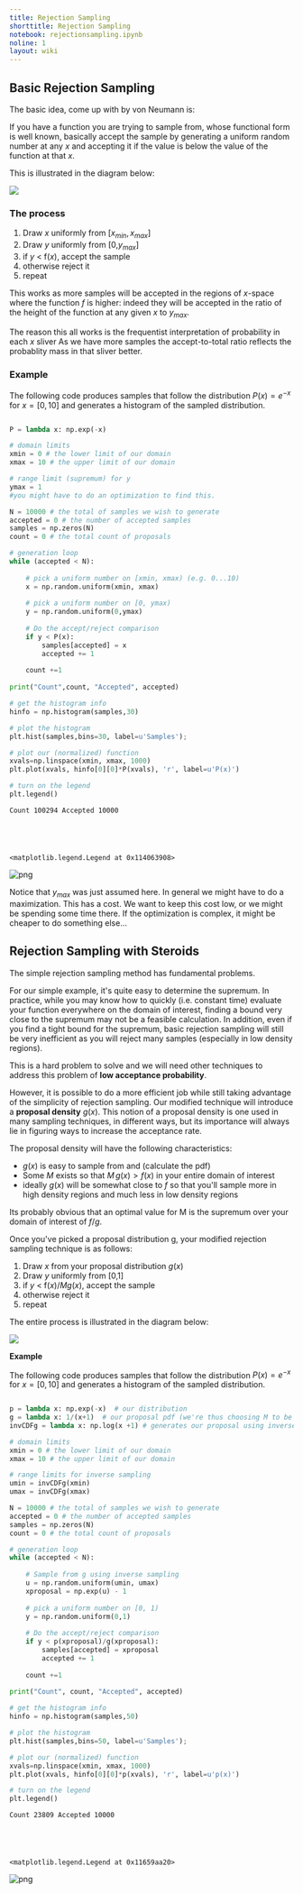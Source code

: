 ```yaml
---
title: Rejection Sampling
shorttitle: Rejection Sampling
notebook: rejectionsampling.ipynb
noline: 1
layout: wiki
---
```







## Basic Rejection Sampling

The basic idea, come up with by von Neumann is:

If you have a function you are trying to sample from, whose functional form is well known, basically accept the sample by generating a uniform random number at any $x$ and accepting it if the value is below the value of the function at that $x$.

This is illustrated in the diagram below:

![](images/Rejection.png)


### The process

1. Draw $x$ uniformly from $[x_{min},\, x_{max}]$
2. Draw $y$ uniformly from [0,$y_{max}$]
3. if $y$ < f($x$), accept the sample
4. otherwise reject it
5. repeat

This works  as more samples will be accepted in the regions of $x$-space where the function $f$ is higher: indeed they will be accepted in the ratio of the height of the function at any given $x$ to $y_{max}$.

The reason this all works is the frequentist interpretation of probability in each $x$ sliver
As we have more samples the accept-to-total ratio reflects the probablity mass in that sliver better.

### Example

The following code produces samples that follow the distribution $P(x)=e^{-x}$ 
  for $x=[0,10]$ and generates a histogram of the sampled distribution. 



```python

P = lambda x: np.exp(-x)

# domain limits
xmin = 0 # the lower limit of our domain
xmax = 10 # the upper limit of our domain

# range limit (supremum) for y
ymax = 1
#you might have to do an optimization to find this.

N = 10000 # the total of samples we wish to generate
accepted = 0 # the number of accepted samples
samples = np.zeros(N)
count = 0 # the total count of proposals

# generation loop
while (accepted < N):
    
    # pick a uniform number on [xmin, xmax) (e.g. 0...10)
    x = np.random.uniform(xmin, xmax)
    
    # pick a uniform number on [0, ymax)
    y = np.random.uniform(0,ymax)
    
    # Do the accept/reject comparison
    if y < P(x):
        samples[accepted] = x
        accepted += 1
    
    count +=1
    
print("Count",count, "Accepted", accepted)

# get the histogram info
hinfo = np.histogram(samples,30)

# plot the histogram
plt.hist(samples,bins=30, label=u'Samples');

# plot our (normalized) function
xvals=np.linspace(xmin, xmax, 1000)
plt.plot(xvals, hinfo[0][0]*P(xvals), 'r', label=u'P(x)')

# turn on the legend
plt.legend()

```


    Count 100294 Accepted 10000





    <matplotlib.legend.Legend at 0x114063908>




![png](rejectionsampling_files/rejectionsampling_3_2.png)


Notice that $y_{max}$ was just assumed here. In general we might have to do a maximization. This has a cost. We want to keep this cost low, or we might be spending some time there. If the optimization is complex, it might be cheaper to  do something else...

## Rejection Sampling with Steroids

The simple rejection sampling method has fundamental problems.  

For our simple example, it's quite easy to determine the supremum.  In practice, while you may know how to quickly (i.e. constant time) evaluate your function everywhere on the domain of interest, finding a bound very close to the  supremum may not be a feasible calculation.  In addition, even if you find a tight bound for the supremum, basic rejection sampling will still be very inefficient as you will reject many samples (especially in low density regions). 

This is a hard problem to solve and we will need other techniques to address this problem of **low acceptance probability**.

However, it is possible to do a more efficient job while still taking advantage of the simplicity of rejection sampling.  Our modified technique will introduce a **proposal density** $g(x)$. This notion of a proposal density is one used in many sampling techniques, in different ways, but its importance will always lie in figuring ways to increase the acceptance rate.

The proposal density will have the following characteristics:

- $g(x)$ is easy to sample from and (calculate the pdf)
- Some $M$ exists so that $M \, g(x) > f(x)$ in your entire domain of interest
- ideally $g(x)$ will be somewhat close to $f$ so that you'll sample more in high density regions  and much less in low density regions

Its probably obvious that an optimal value for M is the supremum over your domain of interest of $f/g$.

Once you've picked a proposal distribution g, your modified rejection sampling technique is as follows:

1. Draw $x$ from your proposal distribution $g(x)$
2. Draw $y$ uniformly from [0,1]
3. if $y$ < f($x$)/$M g(x)$, accept the sample
4. otherwise reject it
5. repeat

The entire process is illustrated in the diagram below:

![](images/rejsteroid.png)

**Example**

The following code produces samples that follow the distribution $P(x)=e^{-x}$ 
  for $x=[0,10]$ and generates a histogram of the sampled distribution. 



```python

p = lambda x: np.exp(-x)  # our distribution
g = lambda x: 1/(x+1)  # our proposal pdf (we're thus choosing M to be 1)
invCDFg = lambda x: np.log(x +1) # generates our proposal using inverse sampling

# domain limits
xmin = 0 # the lower limit of our domain
xmax = 10 # the upper limit of our domain

# range limits for inverse sampling
umin = invCDFg(xmin)
umax = invCDFg(xmax)

N = 10000 # the total of samples we wish to generate
accepted = 0 # the number of accepted samples
samples = np.zeros(N)
count = 0 # the total count of proposals

# generation loop
while (accepted < N):
    
    # Sample from g using inverse sampling
    u = np.random.uniform(umin, umax)
    xproposal = np.exp(u) - 1
    
    # pick a uniform number on [0, 1)
    y = np.random.uniform(0,1)
    
    # Do the accept/reject comparison
    if y < p(xproposal)/g(xproposal):
        samples[accepted] = xproposal
        accepted += 1
    
    count +=1
    
print("Count", count, "Accepted", accepted)

# get the histogram info
hinfo = np.histogram(samples,50)

# plot the histogram
plt.hist(samples,bins=50, label=u'Samples');

# plot our (normalized) function
xvals=np.linspace(xmin, xmax, 1000)
plt.plot(xvals, hinfo[0][0]*p(xvals), 'r', label=u'p(x)')

# turn on the legend
plt.legend()

```


    Count 23809 Accepted 10000





    <matplotlib.legend.Legend at 0x11659aa20>




![png](rejectionsampling_files/rejectionsampling_6_2.png)

